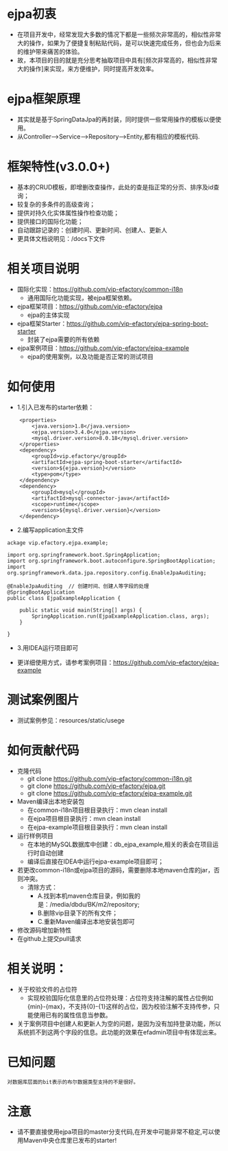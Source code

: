 # ejpa初衷
- 在项目开发中，经常发现大多数的情况下都是一些频次非常高的，相似性非常大的操作，如果为了便捷复制粘贴代码，是可以快速完成任务，但也会为后来的维护带来痛苦的体验。
- 故，本项目的目的就是充分思考抽取项目中具有[频次非常高的，相似性非常大的操作]来实现，来方便维护，同时提高开发效率。

# ejpa框架原理
- 其实就是基于SpringDataJpa的再封装，同时提供一些常用操作的模板以便使用。
- 从Controller-->Service-->Repository-->Entity,都有相应的模板代码.

# 框架特性(v3.0.0+)
- 基本的CRUD模板，即增删改查操作，此处的查是指正常的分页、排序及id查询；
- 较复杂的多条件的高级查询；
- 提供对持久化实体属性操作检查功能；
- 提供接口的国际化功能；
- 自动跟踪记录的：创建时间、更新时间、创建人、更新人
- 更具体文档说明见：/docs下文件

# 相关项目说明
- 国际化实现：https://github.com/vip-efactory/common-i18n
    - 通用国际化功能实现，被ejpa框架依赖。
- ejpa框架项目：https://github.com/vip-efactory/ejpa
    - ejpa的主体实现
- ejpa框架Starter：https://github.com/vip-efactory/ejpa-spring-boot-starter
    - 封装了ejpa需要的所有依赖
- ejpa案例项目：https://github.com/vip-efactory/ejpa-example
    - ejpa的使用案例，以及功能是否正常的测试项目

# 如何使用
- 1.引入已发布的starter依赖：

```
    <properties>
        <java.version>1.8</java.version>
        <ejpa.version>3.4.0</ejpa.version>
        <mysql.driver.version>8.0.18</mysql.driver.version>
    </properties>
    <dependency>
        <groupId>vip.efactory</groupId>
        <artifactId>ejpa-spring-boot-starter</artifactId>
        <version>${ejpa.version}</version>
        <type>pom</type>
    </dependency>
    <dependency>
        <groupId>mysql</groupId>
        <artifactId>mysql-connector-java</artifactId>
        <scope>runtime</scope>
        <version>${mysql.driver.version}</version>
    </dependency>
```

- 2.编写application主文件
```
ackage vip.efactory.ejpa.example;

import org.springframework.boot.SpringApplication;
import org.springframework.boot.autoconfigure.SpringBootApplication;
import org.springframework.data.jpa.repository.config.EnableJpaAuditing;

@EnableJpaAuditing  // 创建时间、创建人等字段的处理
@SpringBootApplication
public class EjpaExampleApplication {

    public static void main(String[] args) {
        SpringApplication.run(EjpaExampleApplication.class, args);
    }

}
```
- 3.用IDEA运行项目即可

- 更详细使用方式，请参考案例项目：https://github.com/vip-efactory/ejpa-example

# 测试案例图片
- 测试案例参见：resources/static/usege

# 如何贡献代码
- 克隆代码
    - git clone https://github.com/vip-efactory/common-i18n.git
    - git clone https://github.com/vip-efactory/ejpa.git
    - git clone https://github.com/vip-efactory/ejpa-example.git
- Maven编译出本地安装包
    - 在common-i18n项目根目录执行：mvn clean install
    - 在ejpa项目根目录执行：mvn clean install
    - 在ejpa-example项目根目录执行：mvn clean install
- 运行样例项目
    - 在本地的MySQL数据库中创建：db_ejpa_example,相关的表会在项目运行时自动创建
    - 编译后直接在IDEA中运行ejpa-example项目即可；
- 若更改common-i18n或ejpa项目的源码，需要删除本地maven仓库的jar，否则冲突。
    - 清除方式：
        - A.找到本机maven仓库目录，例如我的是：/media/dbdu/BK/m2/repository;
        - B.删除vip目录下的所有文件；
        - C.重新Maven编译出本地安装包即可
- 修改源码增加新特性
- 在github上提交pull请求

# 相关说明：
- 关于校验文件的占位符
    - 实现校验国际化信息里的占位符处理：占位符支持注解的属性占位例如{min}-{max}，不支持{0}-{1}这样的占位，因为校验注解不支持传参，只能使用已有的属性信息当参数。
- 关于案例项目中创建人和更新人为空的问题，是因为没有加持登录功能，所以系统抓不到这两个字段的信息。此功能的效果在efadmin项目中有体现出来。

# 已知问题
```
对数据库层面的bit表示的布尔数据类型支持的不是很好。
```

# 注意
- 请不要直接使用ejpa项目的master分支代码,在开发中可能非常不稳定,可以使用Maven中央仓库里已发布的starter!

